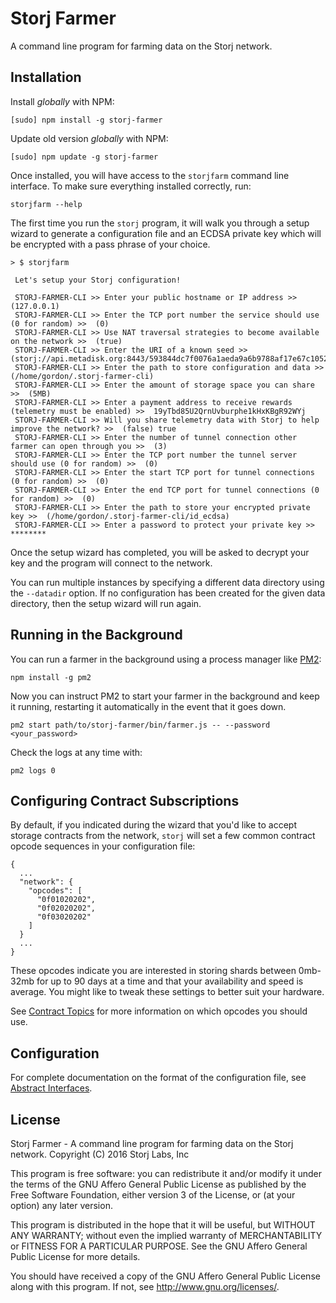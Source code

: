 Storj Farmer
============

A command line program for farming data on the Storj network.

Installation
------------

Install *globally* with NPM:

```
[sudo] npm install -g storj-farmer
```

Update old version *globally* with NPM:

```
[sudo] npm update -g storj-farmer
```

Once installed, you will have access to the `storjfarm` command line interface. To
make sure everything installed correctly, run:

```
storjfarm --help
```

The first time you run the `storj` program, it will walk you through a setup
wizard to generate a configuration file and an ECDSA private key which will be
encrypted with a pass phrase of your choice.

```
> $ storjfarm

 Let's setup your Storj configuration!

 STORJ-FARMER-CLI >> Enter your public hostname or IP address >>  (127.0.0.1)
 STORJ-FARMER-CLI >> Enter the TCP port number the service should use (0 for random) >>  (0)
 STORJ-FARMER-CLI >> Use NAT traversal strategies to become available on the network >>  (true)
 STORJ-FARMER-CLI >> Enter the URI of a known seed >>  (storj://api.metadisk.org:8443/593844dc7f0076a1aeda9a6b9788af17e67c1052)
 STORJ-FARMER-CLI >> Enter the path to store configuration and data >>  (/home/gordon/.storj-farmer-cli)
 STORJ-FARMER-CLI >> Enter the amount of storage space you can share >>  (5MB)
 STORJ-FARMER-CLI >> Enter a payment address to receive rewards (telemetry must be enabled) >>  19yTbd85U2QrnUvburphe1kHxKBgR92WYj
 STORJ-FARMER-CLI >> Will you share telemetry data with Storj to help improve the network? >>  (false) true
 STORJ-FARMER-CLI >> Enter the number of tunnel connection other farmer can open through you >>  (3)
 STORJ-FARMER-CLI >> Enter the TCP port number the tunnel server should use (0 for random) >>  (0)
 STORJ-FARMER-CLI >> Enter the start TCP port for tunnel connections (0 for random) >>  (0)
 STORJ-FARMER-CLI >> Enter the end TCP port for tunnel connections (0 for random) >>  (0)
 STORJ-FARMER-CLI >> Enter the path to store your encrypted private key >>  (/home/gordon/.storj-farmer-cli/id_ecdsa)
 STORJ-FARMER-CLI >> Enter a password to protect your private key >>  ********
```

Once the setup wizard has completed, you will be asked to decrypt your key and
the program will connect to the network.

You can run multiple instances by specifying a different data directory using
the `--datadir` option. If no configuration has been created for the given
data directory, then the setup wizard will run again.

Running in the Background
-------------------------

You can run a farmer in the background using a process manager like
[PM2](https://github.com/Unitech/pm2):

```
npm install -g pm2
```

Now you can instruct PM2 to start your farmer in the background and keep it
running, restarting it automatically in the event that it goes down.

```
pm2 start path/to/storj-farmer/bin/farmer.js -- --password <your_password>
```

Check the logs at any time with:

```
pm2 logs 0
```

Configuring Contract Subscriptions
----------------------------------

By default, if you indicated during the wizard that you'd like to accept
storage contracts from the network, `storj` will set a few common contract
opcode sequences in your configuration file:

```
{
  ...
  "network": {
    "opcodes": [
      "0f01020202",
      "0f02020202",
      "0f03020202"
    ]
  }
  ...
}
```

These opcodes indicate you are interested in storing shards between 0mb-32mb
for up to 90 days at a time and that your availability and speed is average. You
might like to tweak these settings to better suit your hardware.

See [Contract Topics](http://storj.github.io/core/tutorial-contract-topics.html)
for more information on which opcodes you should use.


Configuration
-------------

For complete documentation on the format of the configuration file, see
[Abstract Interfaces](http://storj.github.io/core/tutorial-abstract-interfaces.html).

License
-------

Storj Farmer - A command line program for farming data on the Storj network.
Copyright (C) 2016  Storj Labs, Inc

This program is free software: you can redistribute it and/or modify
it under the terms of the GNU Affero General Public License as published
by the Free Software Foundation, either version 3 of the License, or
(at your option) any later version.

This program is distributed in the hope that it will be useful,
but WITHOUT ANY WARRANTY; without even the implied warranty of
MERCHANTABILITY or FITNESS FOR A PARTICULAR PURPOSE.  See the
GNU Affero General Public License for more details.

You should have received a copy of the GNU Affero General Public License
along with this program.  If not, see http://www.gnu.org/licenses/.
